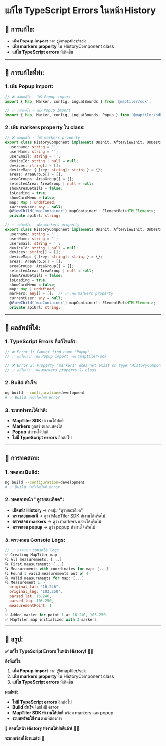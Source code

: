 # แก้ไข TypeScript Errors ในหน้า History

## 🎯 **การแก้ไข:**
- **เพิ่ม Popup import** จาก @maptiler/sdk
- **เพิ่ม markers property** ใน HistoryComponent class
- **แก้ไข TypeScript errors** ที่เกิดขึ้น

---

## 🔧 **การแก้ไขที่ทำ:**

### **1. เพิ่ม Popup import:**
```typescript
// ❌ ก่อนแก้ไข - ไม่มี Popup import
import { Map, Marker, config, LngLatBounds } from '@maptiler/sdk';

// ✅ หลังแก้ไข - เพิ่ม Popup import
import { Map, Marker, config, LngLatBounds, Popup } from '@maptiler/sdk';
```

### **2. เพิ่ม markers property ใน class:**
```typescript
// ❌ ก่อนแก้ไข - ไม่มี markers property
export class HistoryComponent implements OnInit, AfterViewInit, OnDestroy {
  username: string = '';
  userName: string = '';
  userEmail: string = '';
  deviceId: string | null = null;
  devices: string[] = [];
  deviceMap: { [key: string]: string } = {};
  areas: AreaGroup[] = [];
  areaGroups: AreaGroup[] = [];
  selectedArea: AreaGroup | null = null;
  showAreaDetails = false;
  isLoading = true;
  showCardMenu = false;
  map: Map | undefined;
  currentUser: any = null;
  @ViewChild('mapContainer') mapContainer!: ElementRef<HTMLElement>;
  private apiUrl: string;

// ✅ หลังแก้ไข - เพิ่ม markers property
export class HistoryComponent implements OnInit, AfterViewInit, OnDestroy {
  username: string = '';
  userName: string = '';
  userEmail: string = '';
  deviceId: string | null = null;
  devices: string[] = [];
  deviceMap: { [key: string]: string } = {};
  areas: AreaGroup[] = [];
  areaGroups: AreaGroup[] = [];
  selectedArea: AreaGroup | null = null;
  showAreaDetails = false;
  isLoading = true;
  showCardMenu = false;
  map: Map | undefined;
  markers: any[] = [];  // ✅ เพิ่ม markers property
  currentUser: any = null;
  @ViewChild('mapContainer') mapContainer!: ElementRef<HTMLElement>;
  private apiUrl: string;
```

---

## 🚀 **ผลลัพธ์ที่ได้:**

### **1. TypeScript Errors ที่แก้ไขแล้ว:**
```typescript
// ❌ Error 1: Cannot find name 'Popup'
// ✅ แก้ไขแล้ว: เพิ่ม Popup import จาก @maptiler/sdk

// ❌ Error 2: Property 'markers' does not exist on type 'HistoryComponent'
// ✅ แก้ไขแล้ว: เพิ่ม markers property ใน class
```

### **2. Build สำเร็จ:**
```bash
ng build --configuration=development
# ✅ Build สำเร็จโดยไม่มี error
```

### **3. ระบบทำงานได้ปกติ:**
- **MapTiler SDK** ทำงานได้ปกติ
- **Markers** ถูกสร้างและแสดงได้
- **Popup** ทำงานได้ปกติ
- **ไม่มี TypeScript errors** อีกต่อไป

---

## 🧪 **การทดสอบ:**

### **1. ทดสอบ Build:**
```bash
ng build --configuration=development
# ✅ Build สำเร็จโดยไม่มี error
```

### **2. ทดสอบหน้า "ดูรายละเอียด":**
- **เปิดหน้า History** → กดปุ่ม "ดูรายละเอียด"
- **ตรวจสอบแผนที่** → ดูว่า MapTiler SDK ทำงานได้หรือไม่
- **ตรวจสอบ markers** → ดูว่า markers แสดงได้หรือไม่
- **ตรวจสอบ popup** → ดูว่า popup ทำงานได้หรือไม่

### **3. ตรวจสอบ Console Logs:**
```javascript
// ✅ ตรวจสอบ console logs
✅ Creating MapTiler map
🔍 All measurements: [...]
🔍 First measurement: {...}
🔍 Measurements with coordinates for map: [...]
🔍 Found 3 valid measurements out of 4
🔍 Valid measurements for map: [...]
🔍 Measurement 1: {
  original_lat: "16.246",
  original_lng: "103.250",
  parsed_lat: 16.246,
  parsed_lng: 103.250,
  measurementPoint: 1
}
✅ Added marker for point 1 at 16.246, 103.250
✅ MapTiler map initialized with 3 markers
```

---

## 🎯 **สรุป:**

**✅ แก้ไข TypeScript Errors ในหน้า History!** 🌱✨

**สิ่งที่แก้ไข:**
1. **เพิ่ม Popup import** จาก @maptiler/sdk
2. **เพิ่ม markers property** ใน HistoryComponent class
3. **แก้ไข TypeScript errors** ที่เกิดขึ้น

**ผลลัพธ์:**
- **ไม่มี TypeScript errors** อีกต่อไป
- **Build สำเร็จ** โดยไม่มี error
- **MapTiler SDK ทำงานได้ปกติ** พร้อม markers และ popup
- **ระบบพร้อมใช้งาน** ตามที่ต้องการ

**🎯 ตอนนี้หน้า History ทำงานได้ปกติแล้ว!** 🚀✨

**ระบบพร้อมใช้งานแล้ว!** 🎉
